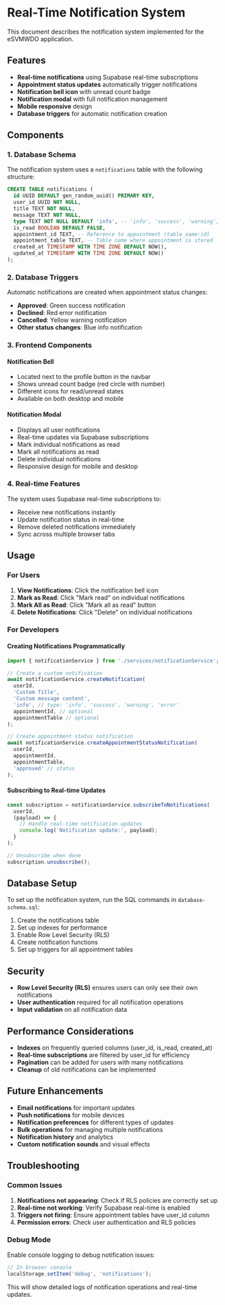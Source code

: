 # Real-Time Notification System

This document describes the notification system implemented for the eSVMWDO application.

## Features

- **Real-time notifications** using Supabase real-time subscriptions
- **Appointment status updates** automatically trigger notifications
- **Notification bell icon** with unread count badge
- **Notification modal** with full notification management
- **Mobile responsive** design
- **Database triggers** for automatic notification creation

## Components

### 1. Database Schema

The notification system uses a `notifications` table with the following structure:

```sql
CREATE TABLE notifications (
  id UUID DEFAULT gen_random_uuid() PRIMARY KEY,
  user_id UUID NOT NULL,
  title TEXT NOT NULL,
  message TEXT NOT NULL,
  type TEXT NOT NULL DEFAULT 'info', -- 'info', 'success', 'warning', 'error'
  is_read BOOLEAN DEFAULT FALSE,
  appointment_id TEXT, -- Reference to appointment (table_name:id)
  appointment_table TEXT, -- Table name where appointment is stored
  created_at TIMESTAMP WITH TIME ZONE DEFAULT NOW(),
  updated_at TIMESTAMP WITH TIME ZONE DEFAULT NOW()
);
```

### 2. Database Triggers

Automatic notifications are created when appointment status changes:

- **Approved**: Green success notification
- **Declined**: Red error notification  
- **Cancelled**: Yellow warning notification
- **Other status changes**: Blue info notification

### 3. Frontend Components

#### Notification Bell
- Located next to the profile button in the navbar
- Shows unread count badge (red circle with number)
- Different icons for read/unread states
- Available on both desktop and mobile

#### Notification Modal
- Displays all user notifications
- Real-time updates via Supabase subscriptions
- Mark individual notifications as read
- Mark all notifications as read
- Delete individual notifications
- Responsive design for mobile and desktop

### 4. Real-time Features

The system uses Supabase real-time subscriptions to:
- Receive new notifications instantly
- Update notification status in real-time
- Remove deleted notifications immediately
- Sync across multiple browser tabs

## Usage

### For Users

1. **View Notifications**: Click the notification bell icon
2. **Mark as Read**: Click "Mark read" on individual notifications
3. **Mark All as Read**: Click "Mark all as read" button
4. **Delete Notifications**: Click "Delete" on individual notifications

### For Developers

#### Creating Notifications Programmatically

```javascript
import { notificationService } from './services/notificationService';

// Create a custom notification
await notificationService.createNotification(
  userId,
  'Custom Title',
  'Custom message content',
  'info', // type: 'info', 'success', 'warning', 'error'
  appointmentId, // optional
  appointmentTable // optional
);

// Create appointment status notification
await notificationService.createAppointmentStatusNotification(
  userId,
  appointmentId,
  appointmentTable,
  'approved' // status
);
```

#### Subscribing to Real-time Updates

```javascript
const subscription = notificationService.subscribeToNotifications(
  userId,
  (payload) => {
    // Handle real-time notification updates
    console.log('Notification update:', payload);
  }
);

// Unsubscribe when done
subscription.unsubscribe();
```

## Database Setup

To set up the notification system, run the SQL commands in `database-schema.sql`:

1. Create the notifications table
2. Set up indexes for performance
3. Enable Row Level Security (RLS)
4. Create notification functions
5. Set up triggers for all appointment tables

## Security

- **Row Level Security (RLS)** ensures users can only see their own notifications
- **User authentication** required for all notification operations
- **Input validation** on all notification data

## Performance Considerations

- **Indexes** on frequently queried columns (user_id, is_read, created_at)
- **Real-time subscriptions** are filtered by user_id for efficiency
- **Pagination** can be added for users with many notifications
- **Cleanup** of old notifications can be implemented

## Future Enhancements

- **Email notifications** for important updates
- **Push notifications** for mobile devices
- **Notification preferences** for different types of updates
- **Bulk operations** for managing multiple notifications
- **Notification history** and analytics
- **Custom notification sounds** and visual effects

## Troubleshooting

### Common Issues

1. **Notifications not appearing**: Check if RLS policies are correctly set up
2. **Real-time not working**: Verify Supabase real-time is enabled
3. **Triggers not firing**: Ensure appointment tables have user_id column
4. **Permission errors**: Check user authentication and RLS policies

### Debug Mode

Enable console logging to debug notification issues:

```javascript
// In browser console
localStorage.setItem('debug', 'notifications');
```

This will show detailed logs of notification operations and real-time updates.

